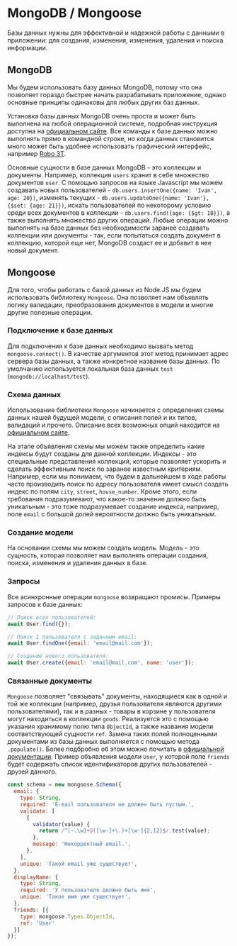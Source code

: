 # MongoDB / Mongoose

Базы данных нужны для эффективной и надежной работы с данными в приложении: для создания, изменения,
изменения, удаления и поиска информации.


## MongoDB

Мы будем использовать базу данных MongoDB, потому что она позволяет гораздо быстрее начать 
разрабатывать приложение, однако основные принципы одинаковы для любых других баз данных.

Установка базы данных MongoDB очень проста и может быть выполнена на любой операционной системе,
подробная инструкция доступна на 
[официальном сайте](https://docs.mongodb.com/manual/administration/install-community/). Все команды
к базе данных можно выполнять прямо в командной строке, но когда данных становится много может быть
удобнее использовать графический интерфейс, например [Robo 3T](https://robomongo.org/).

Основные сущности в базе данных MongoDB - это коллекции и документы. Например, коллекция `users` 
хранит в себе множество документов `user`. С помощью запросов на языке Javascript мы можем создавать
новых пользователей - `db.users.insertOne({name: 'Ivan', age: 20})`, изменять текущих - 
`db.users.updateOne({name: 'Ivan'}, {$set: {age: 21}})`, искать пользователей по некоторому условию
среди всех документов в коллекции - `db.users.find({age: {$gt: 18}})`, а также выполнять множество
других операций. Любые операции можно выполнять на базе данных без необходимости заранее создавать
коллекции или документы - так, если попытаться создать документ в коллекцию, которой еще нет, 
MongoDB создаст ее и добавит в нее новый документ.


## Mongoose

Для того, чтобы работать с базой данных из Node.JS мы будем использовать библиотеку `Mongoose`. Она
позволяет нам объявлять логику валидации, преобразования документов в модели и многие другие 
полезные операции.


### Подключение к базе данных

Для подключения к базе данных необходимо вызвать метод `mongoose.connect()`. В качестве аргументов этот 
метод принимает адрес сервера базы данных, а также конкретное название базы данных. По умолчанию
используется локальная база данных `test` (`mongodb://localhost/test`). 


### Схема данных

Использование библиотеки `Mongoose` начинается с определения схемы данных нашей будущей модели, с
описания полей и их типов, валидаций и прочего.
Описание всех возможных опций находится на 
[официальном сайте](https://mongoosejs.com/docs/guide.html).

На этапе объявления схемы мы можем также определить какие индексы будут созданы для данной 
коллекции. Индексы - это специальные представления коллекций, которые позволяет ускорить и сделать
эффективным поиск по заранее известным критериям. Например, если мы понимаем, что будем в дальнейшем
в ходе работы часто производить поиск по адресу пользователя имеет смысл создать индекс по полям
`city`, `street`, `house_number`. Кроме этого, если требования подразумевают, что какое-то значение 
должно быть уникальным - это тоже подразумевает создание индекса, например, поле `email` с большой 
долей вероятности должно быть уникальным.


### Создание модели

На основании схемы мы можем создать модель. Модель - это сущность, которая позволяет нам выполнять 
операции создания, поиска, изменения и удаления данных в базе.


### Запросы

Все асинхронные операции `mongoose` возвращают промисы. Примеры запросов к базе данных:
```js
// Поиск всех пользователей:
await User.find({});

// Поиск 1 пользователя с заданным email:
await User.findOne({email: 'email@mail.com'});

// Создание нового пользователя:
await User.create({email: 'email@mail.com', name: 'user'});
``` 


### Связанные документы

`Mongoose` позволяет "связывать" документы, находящиеся как в одной и той же коллекции (например, 
друзья пользователя являются другими пользователями), так и в разных - товары в корзине у 
пользователя могут находиться в коллекции `goods`. Реализуется это с помощью указания хранимому полю
типа `ObjectId`, а также названия модели соответствующей сущности `ref`. Замена таких полей 
полноценными документами из базы данных выполняется с помощью метода `.populate()`. Более подбробно
об этом можно почитать в [официальной документации](https://mongoosejs.com/docs/populate.html).
Пример объявления модели `User`, у которой поле `friends` будет содержать список идентификаторов
других пользователей - друзей данного.
```js
const schema = new mongoose.Schema({
  email: {
    type: String,
    required: 'E-mail пользователя не должен быть пустым.',
    validate: [
      {
        validator(value) {
          return /^[-.\w]+@([\w-]+\.)+[\w-]{2,12}$/.test(value);
        },
        message: 'Некорректный email.',
      },
    ],
    unique: 'Такой email уже существует',
  },
  displayName: {
    type: String,
    required: 'У пользователя должно быть имя',
    unique: 'Такое имя уже существует',
  },
  friends: [{
    type: mongoose.Types.ObjectId,
    ref: 'User'
  }]
});
``` 
